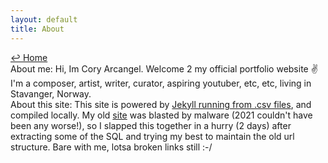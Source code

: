 ```yaml
---
layout: default
title: About
---
```

<a href="../">↩ Home</a>  
About me: Hi, Im Cory Arcangel. Welcome 2 my official portfolio website ✌️ I'm a composer, artist, writer, curator, aspiring youtuber, etc, etc, living in Stavanger, Norway. 
<br> 
About this site: This site is powered by [Jekyll running from .csv files](https://github.com/coryarcangel/coryarcangel.com-2021), and compiled locally. My old [site](https://conifer.rhizome.org/cory_arcangel/coryarcangelcom/20211205113448/https://coryarcangel.com/) was blasted by malware (2021 couldn't have been any worse!), so I slapped this together in a hurry (2 days) after extracting some of the SQL and trying my best to maintain the old url structure. Bare with me, lotsa broken links still :-/

